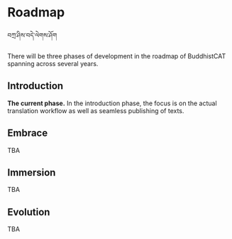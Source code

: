 # Roadmap

བཀྲ་ཤིས་བདེ་ལེགས་ཤོག

There will be three phases of development in the roadmap of BuddhistCAT spanning across several years.

## Introduction

**The current phase.** In the introduction phase, the focus is on the actual translation workflow as well as seamless publishing of texts.

## Embrace

TBA

## Immersion

TBA

## Evolution

TBA
